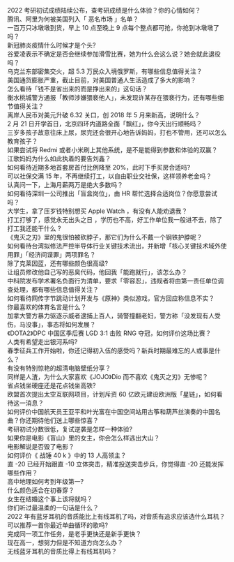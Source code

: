 2022 考研初试成绩陆续公布，查考研成绩是什么体验？你的心情如何？  
腾讯、阿里为何被美国列入「 恶名市场 」名单？  
一百万只冰墩墩到货，早上 10 点至晚上 9 点每个整点都可抢，你抢到冰墩墩了吗？  
新冠肺炎疫情什么时候才是个头?  
谷爱凌表示不确定是否会继续参加滑雪比赛，她为什么会这么说？她会就此退役吗？  
乌克兰东部密集交火，超 5.3 万民众入境俄罗斯，有哪些信息值得关注？  
美国通货膨胀严重，截止目前，对美国普通人生活造成了多大的影响？  
怎么看待「钱不是省出来的而是挣出来的」这句话？  
衡水桃城警方通报「教师涉嫌猥亵他人」，未发现许某存在猥亵行为，还有哪些细节值得关注？  
离岸人民币对美元升破 6.32 关口，创 2018 年 5 月来新高，说明什么？  
2 月 21 日开学首日，北京四环内道路全面「飘红」，你今天出行顺畅吗？  
三岁多孩子故意往床上尿，尿完还会很开心地告诉妈妈，打也不管用，还可以怎么教育孩子？  
如果尝试将 Redmi 或者小米刷上其他系统，是不是能得到参数和体验的双赢？  
江歌妈妈为什么如此执着的要告刘鑫？  
如何看待近期多地首套房首付比例降至 20%，此时下手买房合适吗?  
可以社保交满 15 年，不再继续打工，以自由职业交社保，这样领养老金吗？  
认真问一下，上海月薪两万是绝大多数吗？  
如何看待深圳一公司推出「盲盒岗位」，由 HR 帮忙选择合适岗位？你愿意尝试吗？  
大学生，拿了压岁钱特别想买 Apple Watch ，有没有人能劝退我？  
打工打够了，感觉永无出头之日 ，学历也不高，好工作单位我一般进不去，除了打工我还能干什么 ?  
《鬼灭之刃》里的鬼很怕被砍脖子，那它们为什么不戴一个钢铁护脖呢？  
如何看待台湾拟修法严控半导体行业关键技术流出，并新增「核心关键技术域外使用罪」「经济间谍罪」两项罪名？  
除了克莱因蓝，还有哪些颜色很高级?  
让组员修改他自己写的恶臭代码，他回我「能跑就行」，该怎么办？  
中科院发布学术署名负面行为清单，要求「零容忍」，违规者将由第一责任单位调查处理，都有哪些信息值得关注？  
如何看待网传字节跳动计划开发与《原神》类似游戏，官方回应称信息不实？  
你最喜欢的体育名言是什么？  
加拿大警方暴力驱逐示威者逮捕上百人，骑警撞翻老妇，警方称「没发现有人受伤，马没事」，事态将如何发展？  
《DOTA2》DPC 中国区季后赛 LGD 3:1 击败 RNG 夺冠，如何评价这场比赛？  
人类有希望走出银河系吗?  
春季征兵工作开始啦，你还记得初入伍的感受吗？新兵时期最难忘的人或事是什么？  
有没有特别惊艳的超清电脑壁纸分享？  
同样是人渣，为什么大家喜欢《JOJO》Dio 而不喜欢《鬼灭之刃》无惨呢？  
省点钱坐硬座还是花点钱坐高铁?  
欧盟首次提出太空互联网项目，计划斥资 60 亿欧元建设欧洲版「星链」，如何看待这一消息？  
如何评价中国航天员王亚平和叶光富在中国空间站用古筝和葫芦丝演奏的中国名曲？你还期待他们送上哪些惊喜？  
考研初试分数很低，复试逆袭是怎样一种体验?  
如果你是电影《盲山》里的女主，你会怎么样逃出大山？  
电影解说是否毁了电影？  
如何评价《 战锤 40 k 》中的 13 人高领主？  
直 -20 已经开始跟直 -10 立体突击，精准投送突击步兵，你觉得直 -20 还能发挥哪些作用？  
高中地理如何考到年级第一?  
什么颜色适合在初春穿？  
女生在结婚这个事上该将就吗？  
你们听过最温柔的一句话是什么？  
2022 年有蓝牙耳机的音质能比上有线耳机了吗，对音质有追求应该选什么耳机？  
可以推荐一首你最近单曲循环的歌吗?  
完成同一项工作任务，是老手更快还是新手更快？  
现在高一，想努力但是不知道方向怎么办？  
无线蓝牙耳机的音质比得上有线耳机吗？  
